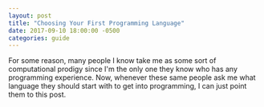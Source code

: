 ```yaml
---
layout: post
title: "Choosing Your First Programming Language"
date: 2017-09-10 18:00:00 -0500
categories: guide
---
```

For some reason, many people I know take me as some sort of computational prodigy since I'm the only one they know who has any programming experience. Now, whenever these same people ask me what language they should start with to get into programming, I can just point them to this post.